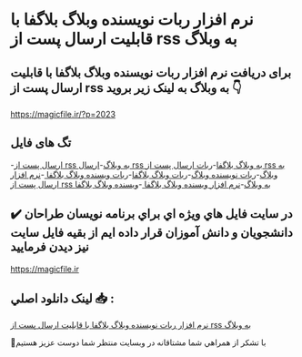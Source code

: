 # نرم افزار ربات نویسنده وبلاگ بلاگفا با قابلیت ارسال پست از rss به وبلاگ

## برای دریافت نرم افزار ربات نویسنده وبلاگ بلاگفا با قابلیت ارسال پست از rss به وبلاگ به لینک زیر بروید 👇

https://magicfile.ir/?p=2023

## تگ های فایل

-[ارسال پست از rss به وبلاگ](https://magicfile.ir/product/%d8%b1%d8%a8%d8%a7%d8%aa-%d9%86%d9%88%d9%8a%d8%b3%d9%86%d8%af%d9%87-%d9%88%d8%a8%d9%84%d8%a7%da%af-%d8%a8%d9%84%d8%a7%da%af%d9%81%d8%a7/)-[ارسال rss به وبلاگ بلاگفا](https://magicfile.ir/product/%d8%b1%d8%a8%d8%a7%d8%aa-%d9%86%d9%88%d9%8a%d8%b3%d9%86%d8%af%d9%87-%d9%88%d8%a8%d9%84%d8%a7%da%af-%d8%a8%d9%84%d8%a7%da%af%d9%81%d8%a7/)-[ربات ارسال پست از rss به وبلاگ](https://magicfile.ir/product/%d8%b1%d8%a8%d8%a7%d8%aa-%d9%86%d9%88%d9%8a%d8%b3%d9%86%d8%af%d9%87-%d9%88%d8%a8%d9%84%d8%a7%da%af-%d8%a8%d9%84%d8%a7%da%af%d9%81%d8%a7/)-[ربات نویسنده وبلاگ](https://magicfile.ir/product/%d8%b1%d8%a8%d8%a7%d8%aa-%d9%86%d9%88%d9%8a%d8%b3%d9%86%d8%af%d9%87-%d9%88%d8%a8%d9%84%d8%a7%da%af-%d8%a8%d9%84%d8%a7%da%af%d9%81%d8%a7/)-[ربات وبلاگ بلاگفا](https://magicfile.ir/product/%d8%b1%d8%a8%d8%a7%d8%aa-%d9%86%d9%88%d9%8a%d8%b3%d9%86%d8%af%d9%87-%d9%88%d8%a8%d9%84%d8%a7%da%af-%d8%a8%d9%84%d8%a7%da%af%d9%81%d8%a7/)-[ربات ویسنده وبلاگ بلاگفا ](https://magicfile.ir/product/%d8%b1%d8%a8%d8%a7%d8%aa-%d9%86%d9%88%d9%8a%d8%b3%d9%86%d8%af%d9%87-%d9%88%d8%a8%d9%84%d8%a7%da%af-%d8%a8%d9%84%d8%a7%da%af%d9%81%d8%a7/)-[نرم افزار ارسال پست از rss به وبلاگ](https://magicfile.ir/product/%d8%b1%d8%a8%d8%a7%d8%aa-%d9%86%d9%88%d9%8a%d8%b3%d9%86%d8%af%d9%87-%d9%88%d8%a8%d9%84%d8%a7%da%af-%d8%a8%d9%84%d8%a7%da%af%d9%81%d8%a7/)-[نرم افزار ویسنده وبلاگ بلاگفا ](https://magicfile.ir/product/%d8%b1%d8%a8%d8%a7%d8%aa-%d9%86%d9%88%d9%8a%d8%b3%d9%86%d8%af%d9%87-%d9%88%d8%a8%d9%84%d8%a7%da%af-%d8%a8%d9%84%d8%a7%da%af%d9%81%d8%a7/)-[ویسنده وبلاگ بلاگفا ](https://magicfile.ir/product/%d8%b1%d8%a8%d8%a7%d8%aa-%d9%86%d9%88%d9%8a%d8%b3%d9%86%d8%af%d9%87-%d9%88%d8%a8%d9%84%d8%a7%da%af-%d8%a8%d9%84%d8%a7%da%af%d9%81%d8%a7/)

## ✔️ در سايت فايل هاي ويژه اي براي برنامه نويسان طراحان دانشجويان و دانش آموزان قرار داده ايم از بقيه فايل سايت نيز ديدن فرماييد

https://magicfile.ir


## لينک دانلود اصلي 📥 :

[نرم افزار ربات نویسنده وبلاگ بلاگفا با قابلیت ارسال پست از rss به وبلاگ](https://magicfile.ir/product/%d8%b1%d8%a8%d8%a7%d8%aa-%d9%86%d9%88%d9%8a%d8%b3%d9%86%d8%af%d9%87-%d9%88%d8%a8%d9%84%d8%a7%da%af-%d8%a8%d9%84%d8%a7%da%af%d9%81%d8%a7/) 


🙏با تشکر از همراهي شما مشتاقانه در وبسایت منتظر شما دوست عزیز هستیم

